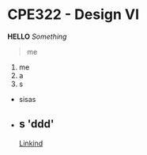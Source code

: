 # CPE322 - Design VI
**HELLO**
*Something*
> me
1. me
2. a
3. s
- sisas
- s
  'ddd'
  ---
  [Linkind](www.linkedin.com/in/dgiraldotabares)
  

